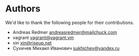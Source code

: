 Authors
=======
We'd like to thank the following people for their contributions.


- Andreas Redmer <andreasredmer@mailchuck.com>
- vagrant <vagrant@vagrant.vm>
- xin <xin@riseup.net>
- Сухичев Михаил Иванович <sukhichev@yandex.ru>
